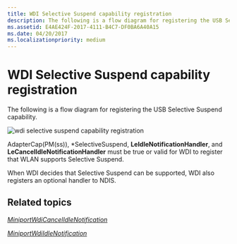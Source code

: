 ```yaml
---
title: WDI Selective Suspend capability registration
description: The following is a flow diagram for registering the USB Selective Suspend capability.
ms.assetid: E4AE424F-2017-4111-B4C7-DF0BA6A40A15
ms.date: 04/20/2017
ms.localizationpriority: medium
---
```


# WDI Selective Suspend capability registration


The following is a flow diagram for registering the USB Selective Suspend capability.

![wdi selective suspend capability registration](images/wdi-register-usb-selective-suspend-flow.png)

AdapterCap(PM(ss)), \*SelectiveSuspend, **LeIdleNotificationHandler**, and **LeCancelIdleNotificationHandler** must be true or valid for WDI to register that WLAN supports Selective Suspend.

When WDI decides that Selective Suspend can be supported, WDI also registers an optional handler to NDIS.

## Related topics


[*MiniportWdiCancelIdleNotification*](/windows-hardware/drivers/ddi/dot11wdi/nc-dot11wdi-miniport_wdi_cancel_idle_notification)

[*MiniportWdiIdleNotification*](/windows-hardware/drivers/ddi/dot11wdi/nc-dot11wdi-miniport_wdi_idle_notification)

 


